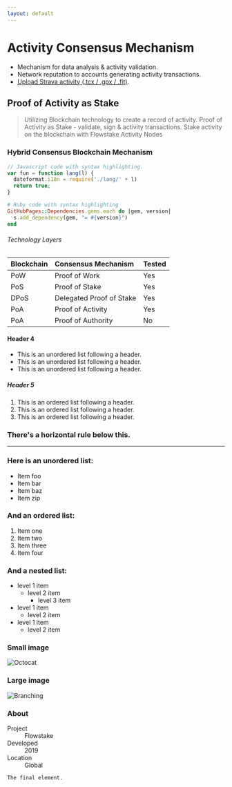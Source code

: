 ```yaml
---
layout: default
---
```



# Activity Consensus Mechanism
 
- Mechanism for data analysis & activity validation. 
- Network reputation to accounts generating activity transactions.
- [Upload Strava activity (.tcx / .gpx / .fit)](https://support.strava.com/hc/en-us/articles/223297187-How-to-get-your-Activities-to-Strava).


## Proof of Activity as Stake

> Utilizing Blockchain technology to create a record of activity.
> Proof of Activity as Stake - validate, sign & activity transactions.
> Stake activity on the blockchain with Flowstake Activity Nodes


### Hybrid Consensus Blockchain Mechanism 

```js
// Javascript code with syntax highlighting.
var fun = function lang(l) {
  dateformat.i18n = require('./lang/' + l)
  return true;
}
```

```ruby
# Ruby code with syntax highlighting
GitHubPages::Dependencies.gems.each do |gem, version|
  s.add_dependency(gem, "= #{version}")
end
```

###### Technology Layers

| Blockchain   | Consensus Mechanism          | Tested |
|:-------------|:-----------------------------|:-------|
| PoW          | Proof of Work                |   Yes  |
| PoS          | Proof of Stake               |   Yes  |
| DPoS         | Delegated Proof of Stake     |   Yes  |
| PoA          | Proof of Activity            |   Yes  |
| PoA          | Proof of Authority           |   No   |


#### Header 4

*   This is an unordered list following a header.
*   This is an unordered list following a header.
*   This is an unordered list following a header.

##### Header 5

1.  This is an ordered list following a header.
2.  This is an ordered list following a header.
3.  This is an ordered list following a header.

### There's a horizontal rule below this.

* * *

### Here is an unordered list:

*   Item foo
*   Item bar
*   Item baz
*   Item zip

### And an ordered list:

1.  Item one
1.  Item two
1.  Item three
1.  Item four

### And a nested list:

- level 1 item
  - level 2 item
    - level 3 item
- level 1 item
  - level 2 item
- level 1 item
  - level 2 item


### Small image

![Octocat](https://github.githubassets.com/images/icons/emoji/octocat.png)

### Large image

![Branching](https://guides.github.com/activities/hello-world/branching.png)


### About

<dl>
<dt>Project</dt>
<dd>Flowstake</dd>
<dt>Developed</dt>
<dd>2019</dd>
<dt>Location</dt>
<dd>Global</dd>
</dl>


```
The final element.
```
